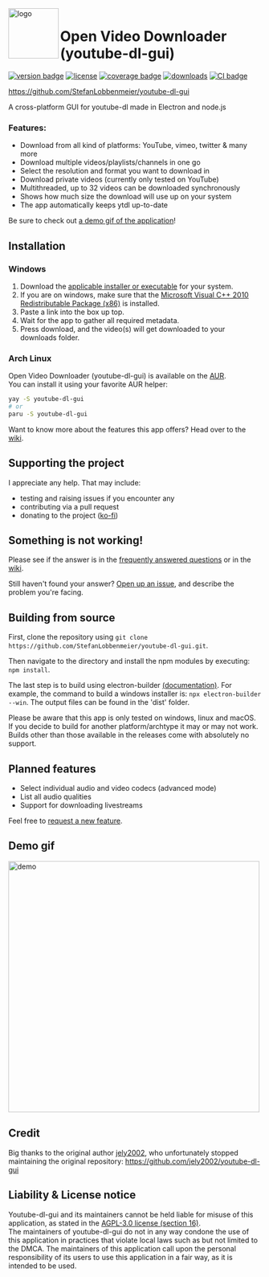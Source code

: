 <img src="https://raw.githubusercontent.com/StefanLobbenmeier/youtube-dl-gui/v2.0.0/renderer/img/icon.png" alt="logo" align="left" height="100"/>

# Open Video Downloader (youtube-dl-gui)
[![version badge](https://img.shields.io/github/v/release/StefanLobbenmeier/youtube-dl-gui?label=latest-release)](https://github.com/StefanLobbenmeier/youtube-dl-gui/releases/latest)
[![license](https://img.shields.io/github/license/StefanLobbenmeier/youtube-dl-gui)](https://github.com/StefanLobbenmeier/youtube-dl-gui/blob/master/LICENSE)
[![coverage badge](https://img.shields.io/codecov/c/github/StefanLobbenmeier/youtube-dl-gui)](https://app.codecov.io/gh/StefanLobbenmeier/youtube-dl-gui)
[![downloads](https://img.shields.io/github/downloads/StefanLobbenmeier/youtube-dl-gui/total)](https://github.com/StefanLobbenmeier/youtube-dl-gui/releases/latest)
[![CI badge](https://img.shields.io/github/actions/workflow/status/StefanLobbenmeier/youtube-dl-gui/continuous-integration.yaml)](https://github.com/StefanLobbenmeier/youtube-dl-gui/actions)

https://github.com/StefanLobbenmeier/youtube-dl-gui

A cross-platform GUI for youtube-dl made in Electron and node.js


### Features:
- Download from all kind of platforms: YouTube, vimeo, twitter & many more
- Download multiple videos/playlists/channels in one go
- Select the resolution and format you want to download in
- Download private videos (currently only tested on YouTube)
- Multithreaded, up to 32 videos can be downloaded synchronously
- Shows how much size the download will use up on your system
- The app automatically keeps ytdl up-to-date

Be sure to check out [a demo gif of the application](#Demo-gif)!

## Installation

### Windows
1. Download the [applicable installer or executable](https://github.com/StefanLobbenmeier/youtube-dl-gui/releases/latest) for your system.
2. If you are on windows, make sure that the [Microsoft Visual C++ 2010 Redistributable Package (x86)](https://download.microsoft.com/download/1/6/5/165255E7-1014-4D0A-B094-B6A430A6BFFC/vcredist_x86.exe) is installed. 
3. Paste a link into the box up top.
4. Wait for the app to gather all required metadata.
5. Press download, and the video(s) will get downloaded to your downloads folder.
   
### Arch Linux
Open Video Downloader (youtube-dl-gui) is available on the [AUR](https://aur.archlinux.org/packages/youtube-dl-gui).  
You can install it using your favorite AUR helper:

```bash
yay -S youtube-dl-gui
# or
paru -S youtube-dl-gui
```
Want to know more about the features this app offers? Head over to the [wiki](https://github.com/StefanLobbenmeier/youtube-dl-gui/wiki/).

## Supporting the project
I appreciate any help. That may include:
- testing and raising issues if you encounter any
- contributing via a pull request
- donating to the project ([ko-fi](https://ko-fi.com/stefanlobbenmeier))

## Something is not working!
Please see if the answer is in the [frequently answered questions](https://github.com/StefanLobbenmeier/youtube-dl-gui/wiki/FAQ) or in the [wiki](https://github.com/StefanLobbenmeier/youtube-dl-gui/wiki/).

Still haven't found your answer? [Open up an issue](https://github.com/StefanLobbenmeier/youtube-dl-gui/issues), and describe the problem you're facing.

## Building from source
First, clone the repository using `git clone https://github.com/StefanLobbenmeier/youtube-dl-gui.git`.

Then navigate to the directory and install the npm modules by executing: `npm install`.

The last step is to build using electron-builder [(documentation)](https://www.electron.build/cli). For example, the command to build a windows installer is: `npx electron-builder --win`. The output files can be found in the 'dist' folder.

Please be aware that this app is only tested on windows, linux and macOS. If you decide to build for another platform/archtype it may or may not work. Builds other than those available in the releases come with absolutely no support.

## Planned features
- Select individual audio and video codecs (advanced mode)
- List all audio qualities
- Support for downloading livestreams

Feel free to [request a new feature](https://github.com/StefanLobbenmeier/youtube-dl-gui/issues).

## Demo gif
<img src="ytdlgui_demo.gif" alt="demo" width="500"/>  

## Credit
Big thanks to the original author [jely2002](https://github.com/jely2002), who unfortunately stopped maintaining the original repository: https://github.com/jely2002/youtube-dl-gui

## Liability & License notice
Youtube-dl-gui and its maintainers cannot be held liable for misuse of this application, as stated in the [AGPL-3.0 license (section 16)](https://github.com/StefanLobbenmeier/youtube-dl-gui/blob/master/LICENSE).  
The maintainers of youtube-dl-gui do not in any way condone the use of this application in practices that violate local laws such as but not limited to the DMCA. The maintainers of this application call upon the personal responsibility of its users to use this application in a fair way, as it is intended to be used.
